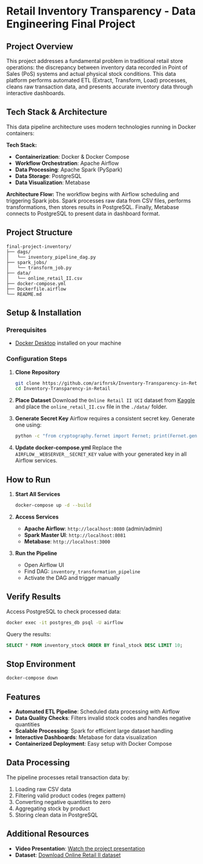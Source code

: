 # Retail Inventory Transparency - Data Engineering Final Project

## Project Overview

This project addresses a fundamental problem in traditional retail store operations: the discrepancy between inventory data recorded in Point of Sales (PoS) systems and actual physical stock conditions. This data platform performs automated ETL (Extract, Transform, Load) processes, cleans raw transaction data, and presents accurate inventory data through interactive dashboards.

## Tech Stack & Architecture

This data pipeline architecture uses modern technologies running in Docker containers:

**Tech Stack:**
* **Containerization**: Docker & Docker Compose
* **Workflow Orchestration**: Apache Airflow
* **Data Processing**: Apache Spark (PySpark)
* **Data Storage**: PostgreSQL
* **Data Visualization**: Metabase

**Architecture Flow:**
The workflow begins with Airflow scheduling and triggering Spark jobs. Spark processes raw data from CSV files, performs transformations, then stores results in PostgreSQL. Finally, Metabase connects to PostgreSQL to present data in dashboard format.

## Project Structure
```
final-project-inventory/
├── dags/
│   └── inventory_pipeline_dag.py
├── spark_jobs/
│   └── transform_job.py
├── data/
│   └── online_retail_II.csv
├── docker-compose.yml
├── Dockerfile.airflow
└── README.md
```

## Setup & Installation

### Prerequisites
* [Docker Desktop](https://www.docker.com/products/docker-desktop/) installed on your machine

### Configuration Steps

1. **Clone Repository**
   ```bash
   git clone https://github.com/arifnrsk/Inventory-Transparency-in-Retail.git
   cd Inventory-Transparency-in-Retail
   ```

2. **Place Dataset**
   Download the `Online Retail II UCI` dataset from [Kaggle](https://www.kaggle.com/datasets/mashlyn/online-retail-ii-uci) and place the `online_retail_II.csv` file in the `./data/` folder.

3. **Generate Secret Key**
   Airflow requires a consistent secret key. Generate one using:
   ```bash
   python -c "from cryptography.fernet import Fernet; print(Fernet.generate_key().decode())"
   ```

4. **Update docker-compose.yml**
   Replace the `AIRFLOW__WEBSERVER__SECRET_KEY` value with your generated key in all Airflow services.

## How to Run

1. **Start All Services**
   ```bash
   docker-compose up -d --build
   ```

2. **Access Services**
   * **Apache Airflow**: `http://localhost:8080` (admin/admin)
   * **Spark Master UI**: `http://localhost:8081`
   * **Metabase**: `http://localhost:3000`

3. **Run the Pipeline**
   * Open Airflow UI
   * Find DAG: `inventory_transformation_pipeline`
   * Activate the DAG and trigger manually

## Verify Results

Access PostgreSQL to check processed data:
```bash
docker exec -it postgres_db psql -U airflow
```

Query the results:
```sql
SELECT * FROM inventory_stock ORDER BY final_stock DESC LIMIT 10;
```

## Stop Environment

```bash
docker-compose down
```

## Features

- **Automated ETL Pipeline**: Scheduled data processing with Airflow
- **Data Quality Checks**: Filters invalid stock codes and handles negative quantities
- **Scalable Processing**: Spark for efficient large dataset handling
- **Interactive Dashboards**: Metabase for data visualization
- **Containerized Deployment**: Easy setup with Docker Compose

## Data Processing

The pipeline processes retail transaction data by:
1. Loading raw CSV data
2. Filtering valid product codes (regex pattern)
3. Converting negative quantities to zero
4. Aggregating stock by product
5. Storing clean data in PostgreSQL

## Additional Resources

- **Video Presentation**: [Watch the project presentation](https://drive.google.com/file/d/1s5n1j9nDuxk7G-aoqfdeOboRlNvcQ_Bc/view?usp=sharing)
- **Dataset**: [Download Online Retail II dataset](https://www.kaggle.com/datasets/mashlyn/online-retail-ii-uci)
